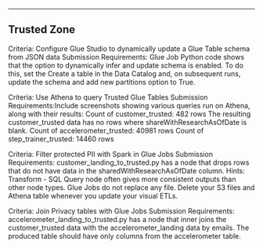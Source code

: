 ----
Trusted Zone
----
Criteria: Configure Glue Studio to dynamically update a Glue Table schema from JSON data
Submission Requirements: Glue Job Python code shows that the option to dynamically infer and update schema is enabled.
To do this, set the Create a table in the Data Catalog and, on subsequent runs, update the schema and add new partitions option to True.

Criteria: Use Athena to query Trusted Glue Tables
Submission Requirements:Include screenshots showing various queries run on Athena, along with their results:
Count of customer_trusted: 482 rows
The resulting customer_trusted data has no rows where shareWithResearchAsOfDate is blank.
Count of accelerometer_trusted: 40981 rows
Count of step_trainer_trusted: 14460 rows

Criteria: Filter protected PII with Spark in Glue Jobs
Submission Requirements: customer_landing_to_trusted.py has a node that drops rows that do not have data in the sharedWithResearchAsOfDate column.
Hints:
Transform - SQL Query node often gives more consistent outputs than other node types.
Glue Jobs do not replace any file. Delete your S3 files and Athena table whenever you update your visual ETLs.

Criteria: Join Privacy tables with Glue Jobs
Submission Requirements: accelerometer_landing_to_trusted.py has a node that inner joins the customer_trusted data with the accelerometer_landing data by emails. The produced table should have only columns from the accelerometer table.

